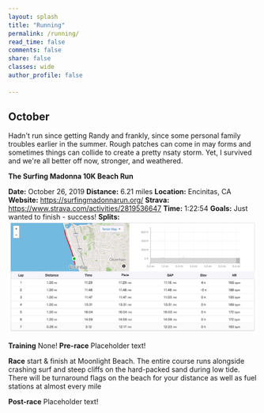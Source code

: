 ```yaml
---
layout: splash
title: "Running"
permalink: /running/
read_time: false
comments: false
share: false
classes: wide
author_profile: false

---
```

## October

Hadn't run since getting Randy and frankly, since some personal family troubles earlier in the summer. Rough patches can come in may forms and sometimes things can collide to create a pretty nsaty storm. Yet, I survived and we're all better off now, stronger, and weathered.

**The Surfing Madonna 10K Beach Run**

**Date:** October 26, 2019
**Distance:** 6.21 miles
**Location:** Encinitas, CA
**Website:** https://surfingmadonnarun.org/
**Strava:** https://www.strava.com/activities/2819536647
**Time:** 1:22:54
**Goals:** Just wanted to finish - success!
**Splits:**
![Surfing Madonna 2019](assets/images/Surfingmadonna-1.png)

**Training**
None!
**Pre-race**
Placeholder text!

**Race**
start & finish at Moonlight Beach. The entire course runs alongside crashing surf and steep cliffs on the hard-packed sand during low tide. There will be turnaround flags on the beach for your distance as well as fuel stations at almost every mile

**Post-race**
Placeholder text!
